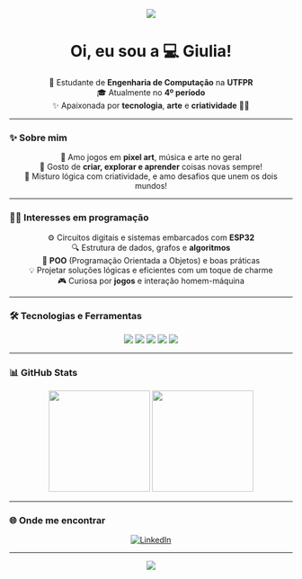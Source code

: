 <!-- Banner gigante super rosa -->
<p align="center">
  <img src="https://capsule-render.vercel.app/api?type=waving&color=ff69b4&height=300&section=header&text=Bem-vindo%20ao%20meu%20GitHub!%20💖&fontColor=ffffff&fontSize=40&animation=fadeIn" />
</p>

<h1 align="center">Oi, eu sou a 💻 Giulia!</h1>

<p align="center">
  🎀 Estudante de <strong>Engenharia de Computação</strong> na <strong>UTFPR</strong><br>
  🎓 Atualmente no <strong>4º período</strong><br>
  ✨ Apaixonada por <strong>tecnologia</strong>, <strong>arte</strong> e <strong>criatividade</strong> 🎨💡<br>
</p>

---

### ✨ Sobre mim

<p align="center">
  💖 Amo jogos em <strong>pixel art</strong>, música e arte no geral<br>
  🔧 Gosto de <strong>criar, explorar e aprender</strong> coisas novas sempre!<br>
  🎀 Misturo lógica com criatividade, e amo desafios que unem os dois mundos!
</p>

---

### 👩‍💻 Interesses em programação

<p align="center">
  ⚙️ Circuitos digitais e sistemas embarcados com <strong>ESP32</strong><br>
  🔍 Estrutura de dados, grafos e <strong>algoritmos</strong><br>
  🧠 <strong>POO</strong> (Programação Orientada a Objetos) e boas práticas<br>
  💡 Projetar soluções lógicas e eficientes com um toque de charme<br>
  🎮 Curiosa por <strong>jogos</strong> e interação homem-máquina
</p>

---

### 🛠️ Tecnologias e Ferramentas

<p align="center">
  <img src="https://img.shields.io/badge/C%20/C++-ff69b4?style=for-the-badge&logo=c&logoColor=white"/>
  <img src="https://img.shields.io/badge/Python-ff69b4?style=for-the-badge&logo=python&logoColor=white"/>
  <img src="https://img.shields.io/badge/ESP32-ff69b4?style=for-the-badge&logo=espressif&logoColor=white"/>
  <img src="https://img.shields.io/badge/Arduino-ff69b4?style=for-the-badge&logo=arduino&logoColor=white"/>
  <img src="https://img.shields.io/badge/Git-ff69b4?style=for-the-badge&logo=git&logoColor=white"/>
</p>

---

### 📊 GitHub Stats

<div align="center">
  <img height="180em" src="https://github-readme-stats.vercel.app/api?username=giulia-souza&show_icons=true&theme=tokyonight&icon_color=ff69b4&title_color=ff69b4&text_color=ffffff"/>
  <img height="180em" src="https://github-readme-stats.vercel.app/api/top-langs/?username=giulia-souza&layout=compact&theme=tokyonight&title_color=ff69b4&text_color=ffffff"/>
</div>

---

### 🌐 Onde me encontrar

<p align="center">
  <a href="https://www.linkedin.com/in/giulia-de-souza-leite" target="_blank">
    <img src="https://img.shields.io/badge/LinkedIn-ff69b4?style=for-the-badge&logo=linkedin&logoColor=white" alt="LinkedIn"/>
  </a>
</p>

---

<p align="center">
  <img src="https://capsule-render.vercel.app/api?type=waving&color=ff69b4&height=150&section=footer"/>
</p>
